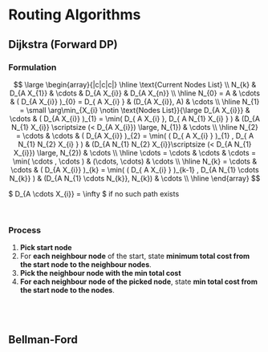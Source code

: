 # Routing Algorithms


## Dijkstra (Forward DP)

### Formulation

$$
\large
\begin{array}{|c|c|c|}
\hline
  \text{Current Nodes List} \\ N_{k} & D_{A X_{1}} & \cdots & D_{A X_{i}} & D_{A X_{n}} \\ 
\hline
   N_{0} = A & \cdots & ( D_{A X_{i}} )_{0} = D_{ A X_{i} } & (D_{A X_{i}}, A) & \cdots \\
\hline
   N_{1} = \small \arg\min_{X_{i} \notin \text{Nodes List}}{\large D_{A X_{i}}} & \cdots & ( D_{A X_{i}} )_{1} = \min( D_{ A X_{i} }, D_{ A N_{1} X_{i} } ) & (D_{A N_{1} X_{i}} \scriptsize (< D_{A X_{i}}) \large, N_{1}) & \cdots \\
\hline
   N_{2} = \cdots & \cdots & ( D_{A X_{i}} )_{2} = \min( ( D_{ A X_{i} } )_{1} , D_{ A N_{1} N_{2} X_{i} } ) & (D_{A N_{1} N_{2} X_{i}}\scriptsize (< D_{A N_{1} X_{i}}) \large, N_{2}) & \cdots \\ 
\hline
   \cdots = \cdots & \cdots & \cdots = \min( \cdots , \cdots ) & (\cdots, \cdots) & \cdots \\ 
\hline
   N_{k} = \cdots & \cdots & ( D_{A X_{i}} )_{k} = \min( ( D_{ A X_{i} } )_{k-1} , D_{A N_{1} \cdots N_{k}} ) & (D_{A N_{1} \cdots N_{k}}, N_{k}) & \cdots \\ 
\hline
\end{array}
$$

$ D_{A \cdots X_{i}} = \infty $ if no such path exists


</br>

### Process

1) **Pick start node** 
2) For **each neighbour node** of the start, state **minimum total cost from the start node to the neighbour nodes**.
3) **Pick the neighbour node with the min total cost**
4) **For each neighbour node of the picked node**, state **min total cost from the start node to the nodes**.

</br> </br>

## Bellman-Ford





